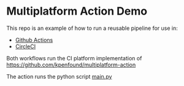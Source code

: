 # Multiplatform Action Demo

This repo is an example of how to run a reusable pipeline for use in:

- [Github Actions](./.github/workflows/ci.yml)
- [CircleCI](./.circleci/config.yml)

Both workflows run the CI platform implementation of https://github.com/kpenfound/multiplatform-action

The action runs the python script [main.py](./main.py)
